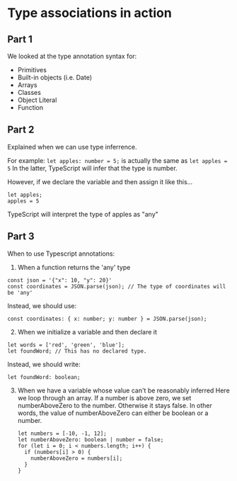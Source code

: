 # Type associations in action

## Part 1

We looked at the type annotation syntax for:

- Primitives
- Built-in objects (i.e. Date)
- Arrays
- Classes
- Object Literal
- Function

## Part 2

Explained when we can use type inferrence.

For example:
`let apples: number = 5;` is actually the same as `let apples = 5`
In the latter, TypeScript will infer that the type is number.

However, if we declare the variable and then assign it like this...

```
let apples;
apples = 5
```

TypeScript will interpret the type of apples as "any"

## Part 3

When to use Typescript annotations:

1. When a function returns the 'any' type

```
const json = '{"x": 10, "y": 20}'
const coordinates = JSON.parse(json); // The type of coordinates will be 'any'
```

Instead, we should use:

```
const coordinates: { x: number; y: number } = JSON.parse(json);
```

2. When we initialize a variable and then declare it

```
let words = ['red', 'green', 'blue'];
let foundWord; // This has no declared type.
```

Instead, we should write:

```
let foundWord: boolean;
```

3. When we have a variable whose value can't be reasonably inferred
   Here we loop through an array. If a number is above zero, we set numberAboveZero to the number. Otherwise it stays false.
   In other words, the value of numberAboveZero can either be boolean or a number.

   ```
   let numbers = [-10, -1, 12];
   let numberAboveZero: boolean | number = false;
   for (let i = 0; i < numbers.length; i++) {
     if (numbers[i] > 0) {
       numberAboveZero = numbers[i];
     }
   }
   ```
